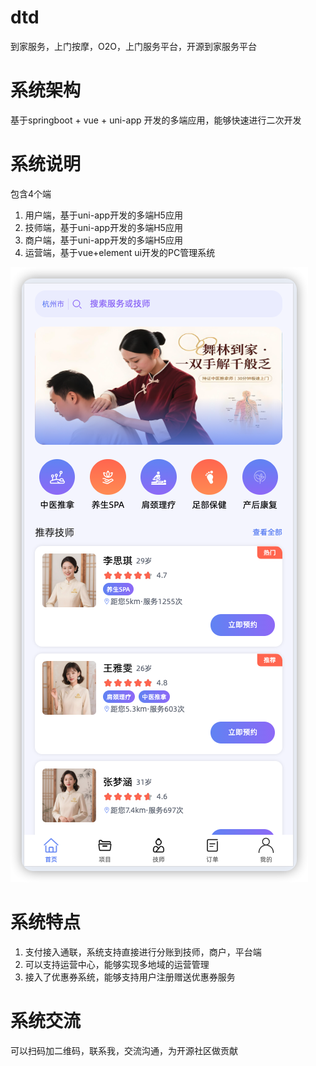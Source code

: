 # dtd
到家服务，上门按摩，O2O，上门服务平台，开源到家服务平台

# 系统架构
基于springboot + vue + uni-app 开发的多端应用，能够快速进行二次开发

# 系统说明
包含4个端
1. 用户端，基于uni-app开发的多端H5应用
2. 技师端，基于uni-app开发的多端H5应用
3. 商户端，基于uni-app开发的多端H5应用
4. 运营端，基于vue+element ui开发的PC管理系统

![技师端](https://github.com/Anand-songsong/dtd/blob/main/o0001.png)

# 系统特点
1. 支付接入通联，系统支持直接进行分账到技师，商户，平台端
2. 可以支持运营中心，能够实现多地域的运营管理
3. 接入了优惠券系统，能够支持用户注册赠送优惠券服务

# 系统交流
可以扫码加二维码，联系我，交流沟通，为开源社区做贡献
